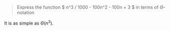 > Express the function $ n^3 / 1000 - 100n^2 - 100n + 3 $ in terms of
> $\Theta$-notation

It is as simple as $\Theta(n^3)$.
